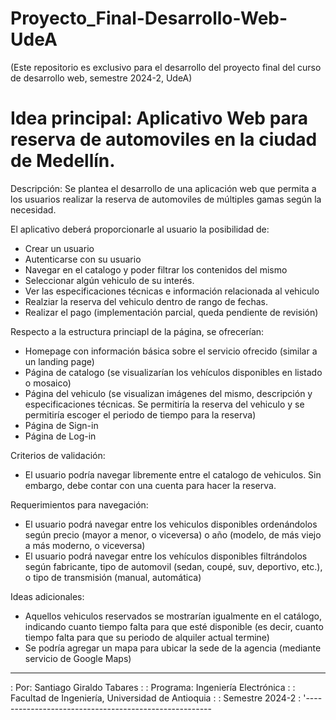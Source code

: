 # Proyecto_Final-Desarrollo-Web-UdeA
(Este repositorio es exclusivo para el desarrollo del proyecto final del curso de desarrollo web, semestre 2024-2, UdeA)

# Idea principal: Aplicativo Web para reserva de automoviles en la ciudad de Medellín.

Descripción: Se plantea el desarrollo de una aplicación web que permita a los usuarios realizar la reserva de automoviles
de múltiples gamas según la necesidad.

El aplicativo deberá proporcionarle al usuario la posibilidad de:
- Crear un usuario
- Autenticarse con su usuario
- Navegar en el catalogo y poder filtrar los contenidos del mismo
- Seleccionar algún vehiculo de su interés.
- Ver las especificaciones técnicas e información relacionada al vehiculo
- Realziar la reserva del vehiculo dentro de rango de fechas.
- Realizar el pago (implementación parcial, queda pendiente de revisión)


Respecto a la estructura princiapl de la página, se ofrecerían:
- Homepage con información básica sobre el servicio ofrecido (similar a un landing page)
- Página de catalogo (se visualizarían los vehículos disponibles en listado o mosaico)
- Página del vehiculo (se visualizan imágenes del mismo, descripción y especificaciones técnicas. Se permitiría la reserva del vehiculo y se permitiría escoger el periodo de tiempo para la reserva)
- Página de Sign-in
- Página de Log-in

Criterios de validación:
- El usuario podría navegar libremente entre el catalogo de vehiculos. Sin embargo, debe contar con una cuenta para hacer la reserva.

Requerimientos para navegación:

- El usuario podrá navegar entre los vehiculos disponibles ordenándolos según precio (mayor a menor, o viceversa) o año (modelo, de más viejo a más moderno, o viceversa)
- El usuario podrá navegar entre los vehículos disponibles filtrándolos según fabricante, tipo de automovil (sedan, coupé, suv, deportivo, etc.), o tipo de transmisión (manual, automática)

Ideas adicionales:
- Aquellos vehiculos reservados se mostrarían igualmente en el catálogo, indicando cuanto tiempo falta para que esté disponible (es decir, cuanto tiempo falta para que su periodo de alquiler actual termine)
- Se podría agregar un mapa para ubicar la sede de la agencia (mediante servicio de Google Maps)


_______________________________________________________
:  Por: Santiago Giraldo Tabares                      :
:  Programa: Ingeniería Electrónica                   :
:  Facultad de Ingeniería, Universidad de Antioquia   :
:  Semestre 2024-2                                    :
'------------------------------------------------------


